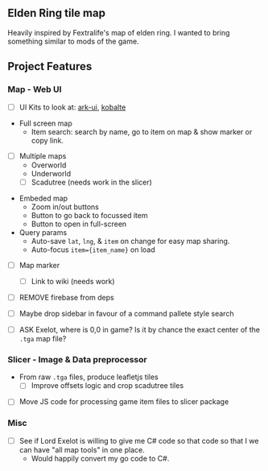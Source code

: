 ## Elden Ring tile map

Heavily inspired by Fextralife's map of elden ring. I wanted to bring something similar to mods of the game.

## Project Features

### Map - Web UI

- [ ] UI Kits to look at: [ark-ui](https://ark-ui.com), [kobalte](https://kobalte.dev)
- Full screen map
  - Item search: search by name, go to item on map & show marker or copy link.
- [ ] Multiple maps
  - Overworld
  - Underworld
  - [ ] Scadutree (needs work in the slicer)
- Embeded map
  - Zoom in/out buttons
  - Button to go back to focussed item
  - Button to open in full-screen
- Query params
  - Auto-save `lat`, `lng`, & `item` on change for easy map sharing.
  - Auto-focus `item={item_name}` on load
- [ ] Map marker
  - [ ] Link to wiki (needs work)
- [ ] REMOVE firebase from deps
- [ ] Maybe drop sidebar in favour of a command pallete style search

- [ ] ASK Exelot, where is 0,0 in game? Is it by chance the exact center of the `.tga` map file?

### Slicer - Image & Data preprocessor

- From raw `.tga` files, produce leafletjs tiles
  - [ ] Improve offsets logic and crop scadutree tiles
- [ ] Move JS code for processing game item files to slicer package

### Misc

- [ ] See if Lord Exelot is willing to give me C# code so that code so that I we can have "all map tools" in one place.
  - Would happily convert my go code to C#.
